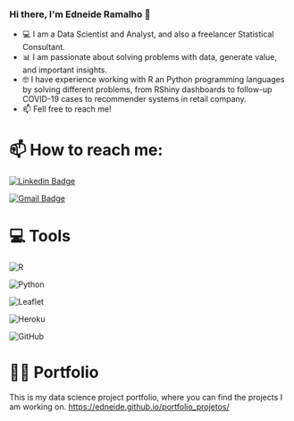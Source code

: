 ### Hi there, I'm Edneide Ramalho 👋

- 💻 I am a Data Scientist and Analyst, and also a freelancer Statistical Consultant.
- 📊 I am passionate about solving problems with data, generate value, and important insights.
- 🤓 I have experience working with R an Python programming languages by solving different problems, from RShiny dashboards to follow-up COVID-19 cases to recommender systems in retail company.
- 📫 Fell free to reach me! 


# 📫 How to reach me: 

[![Linkedin Badge](https://img.shields.io/badge/LinkedIn-0077B5?style=for-the-badge&logo=linkedin&logoColor=white)](https://www.linkedin.com/in/edneide-ramalho-05054ba2/)

[![Gmail Badge](https://img.shields.io/badge/Gmail-D14836?style=for-the-badge&logo=gmail&logoColor=white)](mailto:edneide.ramalho@gmail.com)



# 💻 Tools
![R](https://img.shields.io/badge/r-%23276DC3.svg?style=for-the-badge&logo=r&logoColor=white) 

![Python](https://img.shields.io/badge/Python-FFD43B?style=for-the-badge&logo=python&logoColor=darkgreen) 

![Leaflet](https://img.shields.io/badge/Leaflet-199900?style=for-the-badge&logo=Leaflet&logoColor=white) 

![Heroku](https://img.shields.io/badge/Heroku-430098?style=for-the-badge&logo=heroku&logoColor=white)

![GitHub](https://img.shields.io/badge/GitHub-000000?style=for-the-badge&logo=github&logoColor=white)

# 👩‍💻 Portfolio
This is my data science project portfolio, where you can find the projects I am working on. 
https://edneide.github.io/portfolio_projetos/



